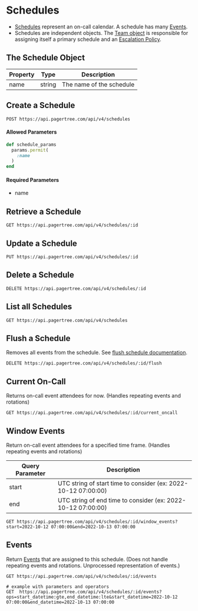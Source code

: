 # Schedules

* [Schedules](../schedules.md) represent an on-call calendar. A schedule has many [Events](events.md).
* Schedules are independent objects. The [Team object](teams.md) is responsible for assigning itself a primary schedule and an [Escalation Policy](escalation-policies.md).

## The Schedule Object

| Property | Type   | Description              |
| -------- | ------ | ------------------------ |
| name     | string | The name of the schedule |

## Create a Schedule

```
POST https://api.pagertree.com/api/v4/schedules
```

#### **Allowed Parameters**

```ruby
def schedule_params
  params.permit(
    :name
  )
end
```

#### Required Parameters

* name

## Retrieve a Schedule

```
GET https://api.pagertree.com/api/v4/schedules/:id
```

## Update a Schedule

```
PUT https://api.pagertree.com/api/v4/schedules/:id
```

## Delete a Schedule

```
DELETE https://api.pagertree.com/api/v4/schedules/:id
```

## List all Schedules

```
GET https://api.pagertree.com/api/v4/schedules
```

## Flush a Schedule

Removes all events from the schedule. See [flush schedule documentation](../schedules.md#flush-schedule).

```
DELETE https://api.pagertree.com/api/v4/schedules/:id/flush
```

## Current On-Call

Returns on-call event attendees for now. (Handles repeating events and rotations)

```
GET https://api.pagertree.com/api/v4/schedules/:id/current_oncall
```

## Window Events

Return on-call event attendees for a specified time frame. (Handles repeating events and rotations)

| Query Parameter | Description                                                    |
| --------------- | -------------------------------------------------------------- |
| start           | UTC string of start time to consider (ex: 2022-10-12 07:00:00) |
| end             | UTC string of end time to consider (ex: 2022-10-12 07:00:00)   |

```
GET https://api.pagertree.com/api/v4/schedules/:id/window_events?start=2022-10-12 07:00:00&end=2022-10-13 07:00:00
```

## Events

Return [Events](events.md) that are assigned to this schedule. (Does not handle repeating events and rotations. Unprocessed representation of events.)

```
GET https://api.pagertree.com/api/v4/schedules/:id/events

# example with parameters and operators
GET  https://api.pagertree.com/api/v4/schedules/:id/events?ops=start_datetime:gte,end_datetime:lte&start_datetime=2022-10-12 07:00:00&end_datetime=2022-10-13 07:00:00
```
